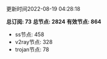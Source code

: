 更新时间2022-08-19 04:28:18

**总订阅: 73**
**总节点: 2824**
**有效节点: 864**
- ss节点: 458
- v2ray节点: 328
- trojan节点: 78
